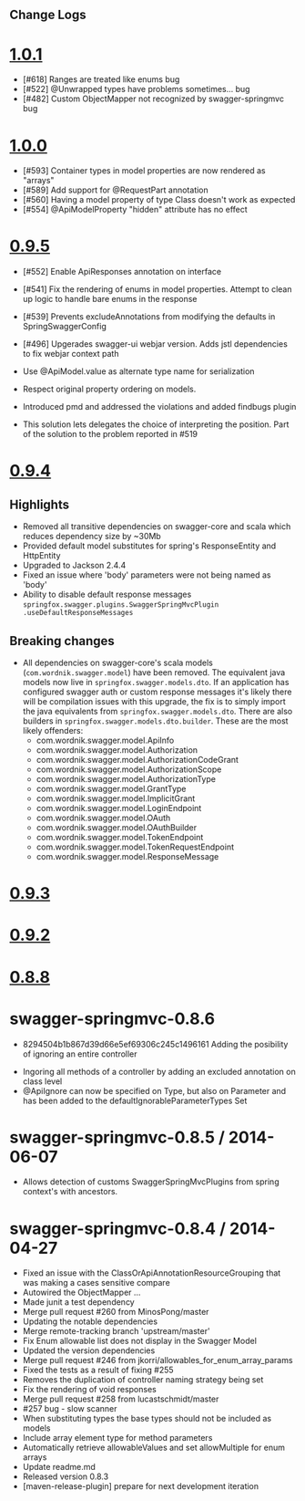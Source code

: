 ## Change Logs
[1.0.1](https://github.com/martypitt/swagger-springmvc/issues?q=milestone%3A1.0.1)
==================================================================================
- [#618] Ranges are treated like enums bug
- [#522] @Unwrapped types have problems sometimes... bug
- [#482] Custom ObjectMapper not recognized by swagger-springmvc bug

[1.0.0](https://github.com/martypitt/swagger-springmvc/issues?q=milestone%3A1.0.0)
==================================================================================
- [#593] Container types in model properties are now rendered as "arrays" 
- [#589] Add support for @RequestPart annotation
- [#560] Having a model property of type Class doesn't work as expected
- [#554] @ApiModelProperty "hidden" attribute has no effect

[0.9.5](https://github.com/martypitt/swagger-springmvc/issues?q=milestone%3A0.9.5)
==================================================================================
- [#552] Enable ApiResponses annotation on interface
- [#541] Fix the rendering of enums in model properties. Attempt to clean up logic to handle bare enums in the response
- [#539] Prevents excludeAnnotations from modifying the defaults in SpringSwaggerConfig
- [#496] Upgerades swagger-ui webjar version. Adds jstl dependencies to fix webjar context path

- Use @ApiModel.value as alternate type name for serialization
- Respect original property ordering on models.
- Introduced pmd and addressed the violations and added findbugs plugin
- This solution lets delegates the choice of interpreting the position. Part of the solution to the problem reported in #519


[0.9.4](https://github.com/martypitt/swagger-springmvc/issues?q=milestone%3A0.9.4)
===========================================
## Highlights
- Removed all transitive dependencies on swagger-core and scala which reduces dependency size by ~30Mb
- Provided default model substitutes for spring's ResponseEntity and HttpEntity
- Upgraded to Jackson 2.4.4
- Fixed an issue where 'body' parameters were not being named as 'body'
- Ability to disable default response messages `springfox.swagger.plugins.SwaggerSpringMvcPlugin
.useDefaultResponseMessages`

## Breaking changes
- All dependencies on swagger-core's scala models (`com.wordnik.swagger.model`) have been removed.
The equivalent java models now live in `springfox.swagger.models.dto`. If an application has
configured swagger auth or custom response messages it's likely there will be compilation issues with this
upgrade, the fix is to simply import the java equivalents from `springfox.swagger.models.dto`.
There are also builders in `springfox.swagger.models.dto.builder`. These are the most likely offenders:
   - com.wordnik.swagger.model.ApiInfo
   - com.wordnik.swagger.model.Authorization
   - com.wordnik.swagger.model.AuthorizationCodeGrant
   - com.wordnik.swagger.model.AuthorizationScope
   - com.wordnik.swagger.model.AuthorizationType
   - com.wordnik.swagger.model.GrantType
   - com.wordnik.swagger.model.ImplicitGrant
   - com.wordnik.swagger.model.LoginEndpoint
   - com.wordnik.swagger.model.OAuth
   - com.wordnik.swagger.model.OAuthBuilder
   - com.wordnik.swagger.model.TokenEndpoint
   - com.wordnik.swagger.model.TokenRequestEndpoint
   - com.wordnik.swagger.model.ResponseMessage

[0.9.3](https://github.com/martypitt/swagger-springmvc/issues?q=milestone%3A0.9.3)
===========================================

[0.9.2](https://github.com/martypitt/swagger-springmvc/issues?q=milestone%3A0.9.2)
===========================================

[0.8.8](https://github.com/martypitt/swagger-springmvc/issues?q=milestone%3A0.8.8)
===========================================

swagger-springmvc-0.8.6
===========================================
 * 8294504b1b867d39d66e5ef69306c245c1496161
Adding the posibility of ignoring an entire controller
 - Ingoring all methods of a controller by adding an excluded annotation
    on class level
 - @ApiIgnore can now be specified on Type, but also on Parameter and has
   been added to the defaultIgnorableParameterTypes Set

swagger-springmvc-0.8.5 / 2014-06-07
===========================================
 * Allows detection of customs SwaggerSpringMvcPlugins from spring context's with ancestors.

swagger-springmvc-0.8.4 / 2014-04-27
===========================================

 * Fixed an issue with the ClassOrApiAnnotationResourceGrouping that was making a cases sensitive compare
 * Autowired the ObjectMapper ...
 * Made junit a test dependency
 * Merge pull request #260 from MinosPong/master
 * Updating the notable dependencies
 * Merge remote-tracking branch 'upstream/master'
 * Fix Enum allowable list does not display in the Swagger Model
 * Updated the version dependencies
 * Merge pull request #246 from jkorri/allowables_for_enum_array_params
 * Fixed the tests as a result of fixing #255
 * Removes the duplication of controller naming strategy being set
 * Fix the rendering of void responses
 * Merge pull request #258 from lucastschmidt/master
 * #257 bug - slow scanner
 * When substituting types the base types should not be included as models
 * Include array element type for method parameters
 * Automatically retrieve allowableValues and set allowMultiple for enum arrays
 * Update readme.md
 * Released version 0.8.3
 * [maven-release-plugin] prepare for next development iteration

